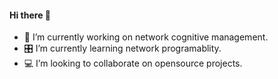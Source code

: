 #### Hi there 👋

<!--
**seekasra/seekasra** is a ✨ _special_ ✨ repository because its `README.md` (this file) appears on your GitHub profile.
-->
- 🔭  I’m currently working on network cognitive management.
- 🎛  I’m currently learning network programablity.
- 💻  I’m looking to collaborate on opensource projects.
